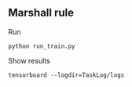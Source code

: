 ## Marshall rule

Run 
```
python run_train.py
```

Show results
```
tensorboard --logdir=TaskLog/logs
```
